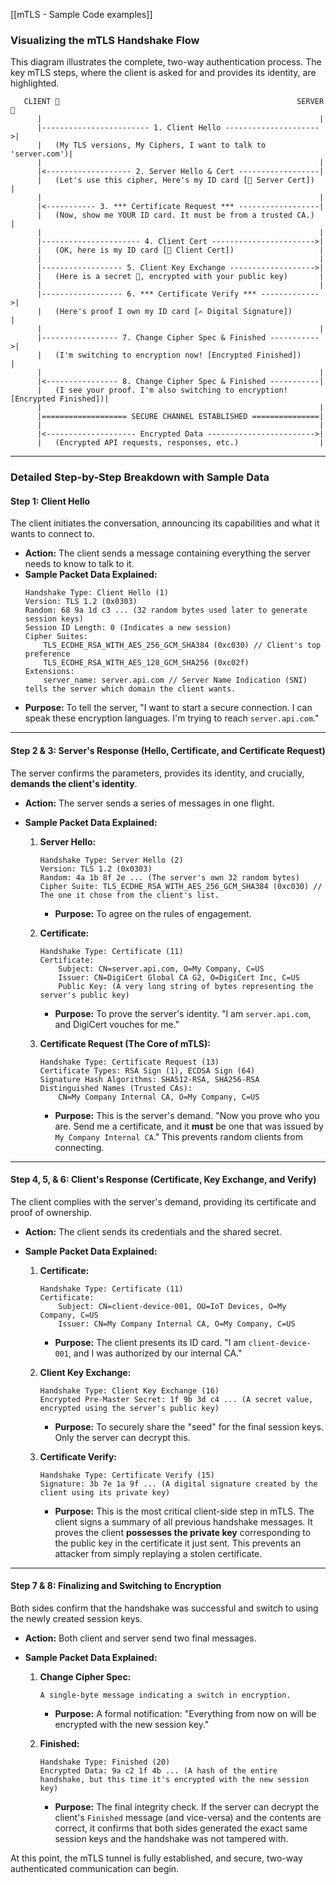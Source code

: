 [[mTLS - Sample Code examples]]
### Visualizing the mTLS Handshake Flow

This diagram illustrates the complete, two-way authentication process. The key mTLS steps, where the client is asked for and provides its identity, are highlighted.

```
   CLIENT 🧔                                                     SERVER 🏢
      |                                                              |
      |------------------------ 1. Client Hello --------------------->|
      |   (My TLS versions, My Ciphers, I want to talk to 'server.com')|
      |                                                              |
      |<------------------- 2. Server Hello & Cert ------------------|
      |   (Let's use this cipher, Here's my ID card [📜 Server Cert])  |
      |                                                              |
      |<----------- 3. *** Certificate Request *** ------------------|
      |   (Now, show me YOUR ID card. It must be from a trusted CA.)   |
      |                                                              |
      |---------------------- 4. Client Cert ----------------------->|
      |   (OK, here is my ID card [📜 Client Cert])                   |
      |                                                              |
      |------------------ 5. Client Key Exchange ------------------->|
      |   (Here is a secret 🤫, encrypted with your public key)       |
      |                                                              |
      |------------------ 6. *** Certificate Verify *** ------------->|
      |   (Here's proof I own my ID card [✍️ Digital Signature])       |
      |                                                              |
      |----------------- 7. Change Cipher Spec & Finished ----------->|
      |   (I'm switching to encryption now! [Encrypted Finished])     |
      |                                                              |
      |<---------------- 8. Change Cipher Spec & Finished -----------|
      |   (I see your proof. I'm also switching to encryption! [Encrypted Finished])|
      |                                                              |
      |=================== SECURE CHANNEL ESTABLISHED ===============|
      |                                                              |
      |<-------------------- Encrypted Data ------------------------>|
      |   (Encrypted API requests, responses, etc.)                  |
```

-----

### Detailed Step-by-Step Breakdown with Sample Data

#### **Step 1: Client Hello**

The client initiates the conversation, announcing its capabilities and what it wants to connect to.

  * **Action:** The client sends a message containing everything the server needs to know to talk to it.
  * **Sample Packet Data Explained:**
    ```
    Handshake Type: Client Hello (1)
    Version: TLS 1.2 (0x0303)
    Random: 68 9a 1d c3 ... (32 random bytes used later to generate session keys)
    Session ID Length: 0 (Indicates a new session)
    Cipher Suites:
        TLS_ECDHE_RSA_WITH_AES_256_GCM_SHA384 (0xc030) // Client's top preference
        TLS_ECDHE_RSA_WITH_AES_128_GCM_SHA256 (0xc02f)
    Extensions:
        server_name: server.api.com // Server Name Indication (SNI) tells the server which domain the client wants.
    ```
  * **Purpose:** To tell the server, "I want to start a secure connection. I can speak these encryption languages. I'm trying to reach `server.api.com`."

-----

#### **Step 2 & 3: Server's Response (Hello, Certificate, and Certificate Request)**

The server confirms the parameters, provides its identity, and crucially, **demands the client's identity**.

  * **Action:** The server sends a series of messages in one flight.

  * **Sample Packet Data Explained:**

    1.  **Server Hello:**

        ```
        Handshake Type: Server Hello (2)
        Version: TLS 1.2 (0x0303)
        Random: 4a 1b 8f 2e ... (The server's own 32 random bytes)
        Cipher Suite: TLS_ECDHE_RSA_WITH_AES_256_GCM_SHA384 (0xc030) // The one it chose from the client's list.
        ```

          * **Purpose:** To agree on the rules of engagement.

    2.  **Certificate:**

        ```
        Handshake Type: Certificate (11)
        Certificate:
            Subject: CN=server.api.com, O=My Company, C=US
            Issuer: CN=DigiCert Global CA G2, O=DigiCert Inc, C=US
            Public Key: (A very long string of bytes representing the server's public key)
        ```

          * **Purpose:** To prove the server's identity. "I am `server.api.com`, and DigiCert vouches for me."

    3.  **Certificate Request (The Core of mTLS):**

        ```
        Handshake Type: Certificate Request (13)
        Certificate Types: RSA Sign (1), ECDSA Sign (64)
        Signature Hash Algorithms: SHA512-RSA, SHA256-RSA
        Distinguished Names (Trusted CAs):
            CN=My Company Internal CA, O=My Company, C=US
        ```

          * **Purpose:** This is the server's demand. "Now you prove who you are. Send me a certificate, and it **must** be one that was issued by `My Company Internal CA`." This prevents random clients from connecting.

-----

#### **Step 4, 5, & 6: Client's Response (Certificate, Key Exchange, and Verify)**

The client complies with the server's demand, providing its certificate and proof of ownership.

  * **Action:** The client sends its credentials and the shared secret.

  * **Sample Packet Data Explained:**

    1.  **Certificate:**

        ```
        Handshake Type: Certificate (11)
        Certificate:
            Subject: CN=client-device-001, OU=IoT Devices, O=My Company, C=US
            Issuer: CN=My Company Internal CA, O=My Company, C=US
        ```

          * **Purpose:** The client presents its ID card. "I am `client-device-001`, and I was authorized by our internal CA."

    2.  **Client Key Exchange:**

        ```
        Handshake Type: Client Key Exchange (16)
        Encrypted Pre-Master Secret: 1f 9b 3d c4 ... (A secret value, encrypted using the server's public key)
        ```

          * **Purpose:** To securely share the "seed" for the final session keys. Only the server can decrypt this.

    3.  **Certificate Verify:**

        ```
        Handshake Type: Certificate Verify (15)
        Signature: 3b 7e 1a 9f ... (A digital signature created by the client using its private key)
        ```

          * **Purpose:** This is the most critical client-side step in mTLS. The client signs a summary of all previous handshake messages. It proves the client **possesses the private key** corresponding to the public key in the certificate it just sent. This prevents an attacker from simply replaying a stolen certificate.

-----

#### **Step 7 & 8: Finalizing and Switching to Encryption**

Both sides confirm that the handshake was successful and switch to using the newly created session keys.

  * **Action:** Both client and server send two final messages.

  * **Sample Packet Data Explained:**

    1.  **Change Cipher Spec:**

        ```
        A single-byte message indicating a switch in encryption.
        ```

          * **Purpose:** A formal notification: "Everything from now on will be encrypted with the new session key."

    2.  **Finished:**

        ```
        Handshake Type: Finished (20)
        Encrypted Data: 9a c2 1f 4b ... (A hash of the entire handshake, but this time it's encrypted with the new session key)
        ```

          * **Purpose:** The final integrity check. If the server can decrypt the client's `Finished` message (and vice-versa) and the contents are correct, it confirms that both sides generated the exact same session keys and the handshake was not tampered with.

At this point, the mTLS tunnel is fully established, and secure, two-way authenticated communication can begin.